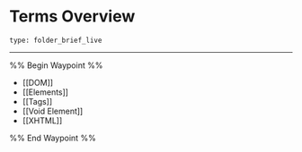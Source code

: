 # Terms Overview
 
```ccard
type: folder_brief_live
```
 
--- 

%% Begin Waypoint %%
- [[DOM]]
- [[Elements]]
- [[Tags]]
- [[Void Element]]
- [[XHTML]]

%% End Waypoint %%